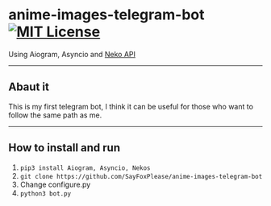 # anime-images-telegram-bot [![MIT License](http://img.shields.io/badge/license-MIT-blue.svg?style=flat)](https://github.com/SayFoxPlease/anime-images-telegram-bot/blob/main/LICENSE)
Using Aiogram, Asyncio and [Neko API](https://github.com/Nekos-life/nekos.py)
***
## Abaut it
This is my first telegram bot, I think it can be useful for those who want to follow the same path as me.
***
## How to install and run
1. `pip3 install Aiogram, Asyncio, Nekos`
2. `git clone https://github.com/SayFoxPlease/anime-images-telegram-bot`
3. Change configure.py
4. `python3 bot.py`
